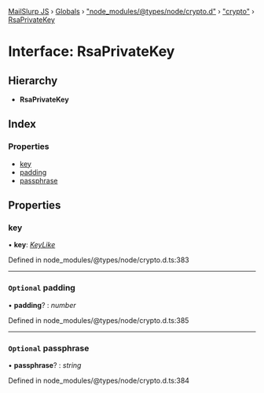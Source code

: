 [MailSlurp JS](../README.md) › [Globals](../globals.md) › ["node_modules/@types/node/crypto.d"](../modules/_node_modules__types_node_crypto_d_.md) › ["crypto"](../modules/_node_modules__types_node_crypto_d_._crypto_.md) › [RsaPrivateKey](_node_modules__types_node_crypto_d_._crypto_.rsaprivatekey.md)

# Interface: RsaPrivateKey

## Hierarchy

* **RsaPrivateKey**

## Index

### Properties

* [key](_node_modules__types_node_crypto_d_._crypto_.rsaprivatekey.md#key)
* [padding](_node_modules__types_node_crypto_d_._crypto_.rsaprivatekey.md#optional-padding)
* [passphrase](_node_modules__types_node_crypto_d_._crypto_.rsaprivatekey.md#optional-passphrase)

## Properties

###  key

• **key**: *[KeyLike](../modules/_node_modules__types_node_crypto_d_._crypto_.md#keylike)*

Defined in node_modules/@types/node/crypto.d.ts:383

___

### `Optional` padding

• **padding**? : *number*

Defined in node_modules/@types/node/crypto.d.ts:385

___

### `Optional` passphrase

• **passphrase**? : *string*

Defined in node_modules/@types/node/crypto.d.ts:384
